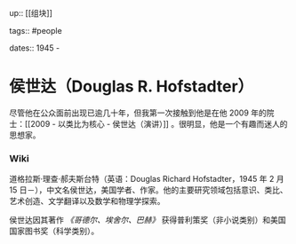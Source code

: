 up:: [[组块]]

tags:: #people 

dates:: 1945 -

# 侯世达（Douglas R. Hofstadter）

尽管他在公众面前出现已逾几十年，但我第一次接触到他是在他 2009 年的院士：[[2009 - 以类比为核心 - 侯世达（演讲）]] 。很明显，他是一个有趣而迷人的思想家。

### Wiki

道格拉斯·理查·郝夫斯台特（英语：Douglas Richard Hofstadter，1945 年 2 月15 日－），中文名侯世达，美国学者、作家。他的主要研究领域包括意识、类比、艺术创造、文学翻译以及数学和物理学探索。  

侯世达因其著作 _《哥德尔、埃舍尔、巴赫》_ 获得普利策奖（非小说类别）和美国国家图书奖（科学类别）。
